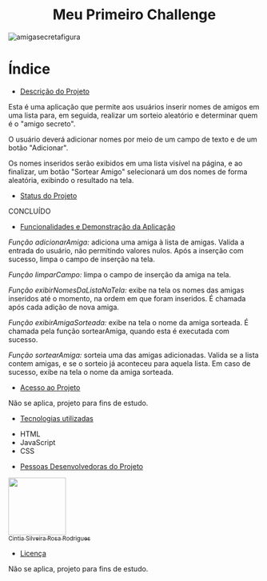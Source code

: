 <h1 align="center"> Meu Primeiro Challenge </h1>

![amigasecretafigura](https://github.com/user-attachments/assets/7896ac5d-f6d2-4254-b84a-ab7fab737ff4)

# Índice 

* [Descrição do Projeto](#descrição-do-projeto)

Esta é uma aplicação que permite aos usuários inserir nomes de amigos em uma lista para, em seguida, realizar um sorteio aleatório e determinar quem é o "amigo secreto".

O usuário deverá adicionar nomes por meio de um campo de texto e de um botão "Adicionar".

Os nomes inseridos serão exibidos em uma lista visível na página, e ao finalizar, um botão "Sortear Amigo" selecionará um dos nomes de forma aleatória, exibindo o resultado na tela.

  
* [Status do Projeto](#status-do-Projeto)

CONCLUÍDO

  
* [Funcionalidades e Demonstração da Aplicação](#funcionalidades-e-demonstração-da-aplicação)

<i>Função adicionarAmiga:</i> adiciona uma amiga à lista de amigas. Valida a entrada do usuário, não permitindo valores nulos. Após a inserção com sucesso, limpa o campo de inserção na tela.

<i>Função limparCampo:</i> limpa o campo de inserção da amiga na tela.

<i>Função exibirNomesDaListaNaTela:</i> exibe na tela os nomes das amigas inseridos até o momento, na ordem em que foram inseridos. É chamada após cada adição de nova amiga.

<i>Função exibirAmigaSorteada:</i> exibe na tela o nome da amiga sorteada. É chamada pela função sortearAmiga, quando esta é executada com sucesso.

<i>Função sortearAmiga:</i> sorteia uma das amigas adicionadas. Valida se a lista contem amigas, e se o sorteio já aconteceu para aquela lista. Em caso de sucesso, exibe na tela o nome da amiga sorteada.


* [Acesso ao Projeto](#acesso-ao-projeto)

Não se aplica, projeto para fins de estudo.

  
* [Tecnologias utilizadas](#tecnologias-utilizadas)

- HTML
- JavaScript
- CSS

  
* [Pessoas Desenvolvedoras do Projeto](#pessoas-desenvolvedoras)

[<img loading="lazy" src="https://avatars.githubusercontent.com/u/196372774?v=4" width=115><br><sub>Cintia Silveira Rosa Rodrigues</sub>](https://github.com/CintiaSRRodrigues1983) 


* [Licença](#licença)

Não se aplica, projeto para fins de estudo.
